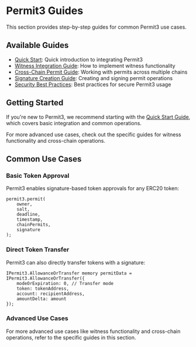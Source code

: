 # Permit3 Guides

This section provides step-by-step guides for common Permit3 use cases.

## Available Guides

- [Quick Start](./quick-start.md): Quick introduction to integrating Permit3
- [Witness Integration Guide](./witness-integration.md): How to implement witness functionality
- [Cross-Chain Permit Guide](./cross-chain-permit.md): Working with permits across multiple chains
- [Signature Creation Guide](./signature-creation.md): Creating and signing permit operations
- [Security Best Practices](./security-best-practices.md): Best practices for secure Permit3 usage

## Getting Started

If you're new to Permit3, we recommend starting with the [Quick Start Guide](./quick-start.md), which covers basic integration and common operations.

For more advanced use cases, check out the specific guides for witness functionality and cross-chain operations.

## Common Use Cases

### Basic Token Approval

Permit3 enables signature-based token approvals for any ERC20 token:

```solidity
permit3.permit(
    owner,
    salt,
    deadline,
    timestamp,
    chainPermits,
    signature
);
```

### Direct Token Transfer

Permit3 can also directly transfer tokens with a signature:

```solidity
IPermit3.AllowanceOrTransfer memory permitData = IPermit3.AllowanceOrTransfer({
    modeOrExpiration: 0, // Transfer mode
    token: tokenAddress,
    account: recipientAddress,
    amountDelta: amount
});
```

### Advanced Use Cases

For more advanced use cases like witness functionality and cross-chain operations, refer to the specific guides in this section.